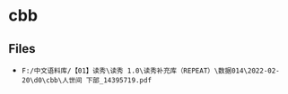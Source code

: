 # cbb

## Files

- `F:/中文语料库/【01】读秀\读秀 1.0\读秀补充库（REPEAT）\数据014\2022-02-20\d0\cbb\人世间 下部_14395719.pdf`
